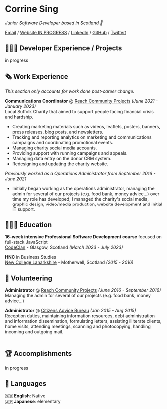 # Corrine Sing

_Junior Software Developer based in Scotland 🏴󠁧󠁢󠁳󠁣󠁴󠁿_ <br>

[Email](mailto:corrine.sing@gmail.com) / [Website IN PROGRESS](https://workwithcarolyn.com/) / [LinkedIn](https://www.linkedin.com/in/corrinesing/) / [GitHub](https://github.com/corrine2212/) / [Twitter](https://twitter.com/cokidoki/))

## 👩🏼‍💻 Developer Experience / Projects

in progress
    
## 🗞 Work Experience

_This section only accounts for work done post-career change._    

**Communications Coordinator** @ [Reach Community Projects](https://www.reachhaverhill.org.uk/) _(June 2021 - January 2023)_ <br>
Local Suffolk Charity that aimed to support people facing financial crisis and hardship.
  - Creating marketing materials such as videos, leaflets, posters, banners, press releases, blog posts, and newsletters. 
  - Tracking and reporting analytics on marketing and communications campaigns and coordinating promotional events.
  - Managing charity social media accounts.
  - Providing support with running campaigns and appeals.
  - Managing data entry on the donor CRM system.
  - Redesigning and updating the charity website.

_Previously worked as a Operations Administrator from September 2016 - June 2021_ <br>
  - Initially began working as the operations administrator, managing the admin for several of our projects (e.g. food bank, money advice...) over time my role has developed; I managed the charity's social media, graphic design, video/media production, website development and initial IT support.

## 👩🏼‍🎓 Education    

**16-week intensive Professional Software Development course** focused on full-stack JavaScript<br>
[CodeClan](https://www.codeclan.co.uk) - Glasgow, Scotland _(March 2023 - July 2023)_ <br>

**HNC** in Business Studies<br>
[New College Lanarkshire](#) - Motherwell, Scotland _(2015 - 2016)_


## 📌 Volunteering    

**Administrator** @ [Reach Community Projects](https://www.writethedocs.org/conf/) _(June 2016 - September 2016)_<br>
Managing the admin for several of our projects (e.g. food bank, money advice...)

**Administrator** @ [Citizens Advice Bureau](https://www.citizensadvice.org.uk/scotland/) _(Jan 2015 - Aug 2015)_ <br>
Reception duties, maintaining information resources, debt administration and information dissemination, formulating letters, assisting illiterate clients, home visits, attending meetings, scanning and photocopying, handling incoming and outgoing mail.
  <br><br>

## 🏆 Accomplishments    

in progress

## 💬 Languages

🇬🇧 **English**: Native <br>
🇯🇵 **Japanese**: elementary
<br><br>
